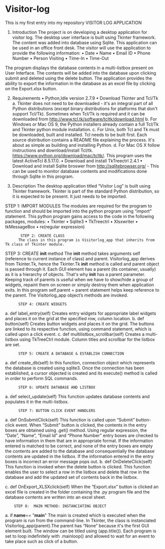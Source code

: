 # Visitor-log
This is my first entry into my repository
VISITOR LOG APPLICATION

1.	Introduction
The project is on developing a desktop application for visitor log. The desktop user interface is built using Tkinter framework. The content was added into database using Sqlite. This application can be used in an office front desk. The visitor will use the application to provide the following information:
•	Date
•	Name
•	Email ID
•	Phone Number
•	Person Visiting
•	Time-In
•	Time-Out

The program displays the database contents in a multi-listbox present on User Interface. The contents will be added into the database upon clicking submit and deleted using the delete button. The application provides the ability to export the information in the database as an excel file by clicking on the Export.xlsx button.

2.	Requirements
•	Python,Idle version 2.7.9
•	Download Tkinter and Tcl/Tk
a.	Tkinter does not need to be downloaded - it's an integral part of all Python distributions (except binary distributions for platforms that don't support Tcl/Tk). Sometimes when Tcl/Tk is required and it can be downloaded from http://www.tcl.tk/software/tcltk/download.html
b.	For Windows or Mac OS 9, the Python installers already contain a full Tcl/Tk and Tkinter python module installation.
c.	For Unix, both Tcl and Tk must be downloaded, built and installed. Tcl needs to be built first. Each source distribution contains a README file explaining the process. It's about as simple as building and installing Python. 
d.	For Mac OS X follow instructions and download/install Tcl/tk. https://www.python.org/download/mac/tcltk/. This program uses the latest ActiveTcl 8.5.17.0.
•	Download and install TkTreectrl 2.4.1 
•	Download and install Sqlite broswer from http://sqlitebrowser.org/ - This can be used to monitor database contents and modifications done through Sqlite in this program. 


3.	Description
The desktop application titled “Visitor Log” is built using Tkinter framework. Tkinter is part of the standard Python distribution, so it is expected to be present. It just needs to be imported. 

STEP 1: IMPORT MODULES
The modules are required for the program to function and should be imported into the python program using “import” statement. This python program gains access to the code in the following packages, modules:
•	Tkinter
•	Sqlite3
•	TkTreectrl
•	Xlsxwriter
•	tkMessageBox
•	re(regular expression)

           STEP 2: CREATE CLASS
          The class in this program is Visitorlog_app that inherits from Tk class of Tkinter module. 

STEP 3: CREATE __init__ method
The __init__ method takes arguments self (reference to current instance of class) and parent. Visitorlog_app derives from Tkinter.Tk, hence the Tkinter.Tk __init__ method is called and parent object is passed through it.
Each GUI element has a parent (its container, usually) as it is a hierarchy of objects. That's why __init__ has a parent parameter. Keeping track of parents is useful when we have to show/hide a group of widgets, repaint them on screen or simply destroy them when application exits. In this program self.parent = parent statement helps keep reference to the parent. The Visitorlog_app object’s methods are invoked.


          STEP 4: CREATE WIDGETS
a.	def label_entry(self)
Creates entry widgets for appropriate label widgets and places it on the grid at the specified row, column location.
b.	def button(self)
Creates button widgets and places it on the grid. The buttons are linked to its respective function, using command statement, which is called upon a click event.
c.	def multilistbox_scrollbar(self)
Creates a multi-listbox using TkTreeCtrl module. Column titles and scrollbar for the listbox are set.



          STEP 5: CREATE A DATABASE & ESTABLISH CONNECTION
a.	def create_db(self)
In this function, connection object which represents the database is created using sqlite3. Once the connection has been established, a cursor objected is created and its execute() method is called in order to perform SQL commands.

          STEP 6: UPDATE DATABASE AND LISTBOX
a.	def select_update(self)
This function updates database contents and populates it in the multi-listbox.

          STEP 7: BUTTON CLICK EVENT HANDLERS
a.	def OnSubmitClick(self)
This function is called upon “Submit” button-click event. When “Submit” button is clicked, the contents in the entry boxes are obtained using .get() method.  Using regular expression, the “Date”, “Name”, “Email Id” and “Phone Number” entry boxes are checked to have information in them that are in appropriate format. 
If the information entered is matched to be correct, and none of the entry boxes are empty the contents are added to the database and consequentially the database contents are updated in the listbox.
If the information entered in the entry boxes is incorrect an error message pops out.
b.	def OnDeleteClick(self)
This function is invoked when the delete button is clicked.
This function enables the user to select a row in the listbox and delete that row in the database and add the updated set of contents back in the listbox. 

c.	def OnExport_XLSXclick(self)
When the “Export.xlsx” button is clicked an excel file is created in the folder containing the .py program file and the database contents are written into an excel sheet.

        STEP 8:  MAIN METHOD: INSTANCIATING OBJECT
a.	if __name__== "__main__"
The main is created which is executed when the program is run from the command-line. In Tkinter, the class is instanciated Visitorlog_app(parent).The parent has “None” because it's the first GUI element built. The window can be titled using (app.title()). Each program is set to loop indefinitely with .mainloop() and allowed to wait for an event to take place such as click of a button.
                        
